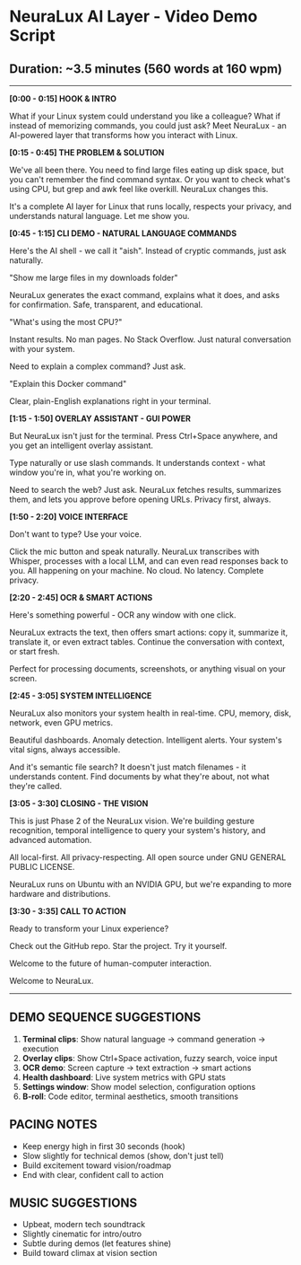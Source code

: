 # NeuraLux AI Layer - Video Demo Script
## Duration: ~3.5 minutes (560 words at 160 wpm)

---

**[0:00 - 0:15] HOOK & INTRO**

What if your Linux system could understand you like a colleague? What if instead of 
memorizing commands, you could just ask? Meet NeuraLux - an AI-powered layer that 
transforms how you interact with Linux.

**[0:15 - 0:45] THE PROBLEM & SOLUTION**

We've all been there. You need to find large files eating up disk space, but you can't 
remember the find command syntax. Or you want to check what's using CPU, but grep and 
awk feel like overkill. NeuraLux changes this.

It's a complete AI layer for Linux that runs locally, respects your privacy, and 
understands natural language. Let me show you.

**[0:45 - 1:15] CLI DEMO - NATURAL LANGUAGE COMMANDS**

Here's the AI shell - we call it "aish". Instead of cryptic commands, just ask naturally.

"Show me large files in my downloads folder"

NeuraLux generates the exact command, explains what it does, and asks for confirmation. 
Safe, transparent, and educational.

"What's using the most CPU?"

Instant results. No man pages. No Stack Overflow. Just natural conversation with your system.

Need to explain a complex command? Just ask.

"Explain this Docker command"

Clear, plain-English explanations right in your terminal.

**[1:15 - 1:50] OVERLAY ASSISTANT - GUI POWER**

But NeuraLux isn't just for the terminal. Press Ctrl+Space anywhere, and you get an 
intelligent overlay assistant.

Type naturally or use slash commands. It understands context - what window you're in, 
what you're working on.

Need to search the web? Just ask. NeuraLux fetches results, summarizes them, and lets 
you approve before opening URLs. Privacy first, always.

**[1:50 - 2:20] VOICE INTERFACE**

Don't want to type? Use your voice.

Click the mic button and speak naturally. NeuraLux transcribes with Whisper, processes 
with a local LLM, and can even read responses back to you. All happening on your machine. 
No cloud. No latency. Complete privacy.

**[2:20 - 2:45] OCR & SMART ACTIONS**

Here's something powerful - OCR any window with one click.

NeuraLux extracts the text, then offers smart actions: copy it, summarize it, translate 
it, or even extract tables. Continue the conversation with context, or start fresh.

Perfect for processing documents, screenshots, or anything visual on your screen.

**[2:45 - 3:05] SYSTEM INTELLIGENCE**

NeuraLux also monitors your system health in real-time. CPU, memory, disk, network, 
even GPU metrics.

Beautiful dashboards. Anomaly detection. Intelligent alerts. Your system's vital signs, 
always accessible.

And it's semantic file search? It doesn't just match filenames - it understands content. 
Find documents by what they're about, not what they're called.

**[3:05 - 3:30] CLOSING - THE VISION**

This is just Phase 2 of the NeuraLux vision. We're building gesture recognition, 
temporal intelligence to query your system's history, and advanced automation.

All local-first. All privacy-respecting. All open source under GNU GENERAL PUBLIC LICENSE.

NeuraLux runs on Ubuntu with an NVIDIA GPU, but we're expanding to more hardware and 
distributions.

**[3:30 - 3:35] CALL TO ACTION**

Ready to transform your Linux experience?

Check out the GitHub repo. Star the project. Try it yourself.

Welcome to the future of human-computer interaction.

Welcome to NeuraLux.

---

## DEMO SEQUENCE SUGGESTIONS

1. **Terminal clips**: Show natural language → command generation → execution
2. **Overlay clips**: Show Ctrl+Space activation, fuzzy search, voice input
3. **OCR demo**: Screen capture → text extraction → smart actions
4. **Health dashboard**: Live system metrics with GPU stats
5. **Settings window**: Show model selection, configuration options
6. **B-roll**: Code editor, terminal aesthetics, smooth transitions

## PACING NOTES

- Keep energy high in first 30 seconds (hook)
- Slow slightly for technical demos (show, don't just tell)
- Build excitement toward vision/roadmap
- End with clear, confident call to action

## MUSIC SUGGESTIONS

- Upbeat, modern tech soundtrack
- Slightly cinematic for intro/outro
- Subtle during demos (let features shine)
- Build toward climax at vision section
